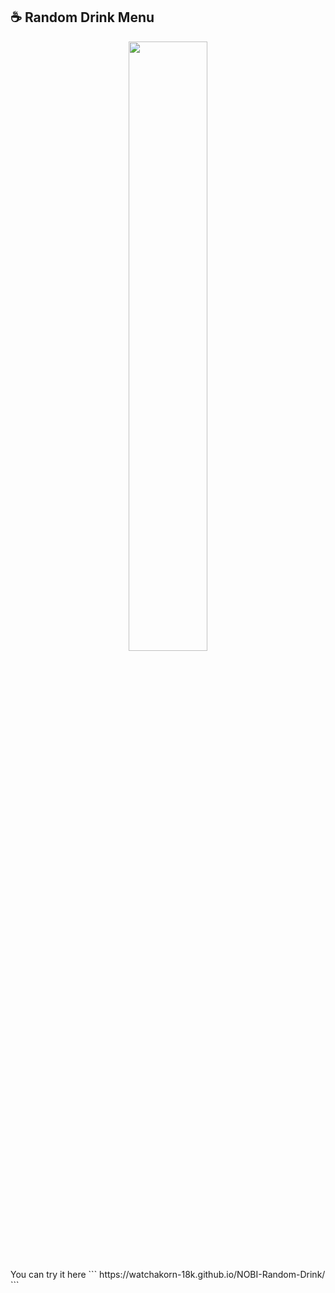 ## ☕ Random Drink Menu

<p align="center">
<img  src="https://watchakorn-18k.github.io/NOBI-Random-Drink/main.jpg" width="50%"/>
</p>
You can try it here
```
https://watchakorn-18k.github.io/NOBI-Random-Drink/
```

